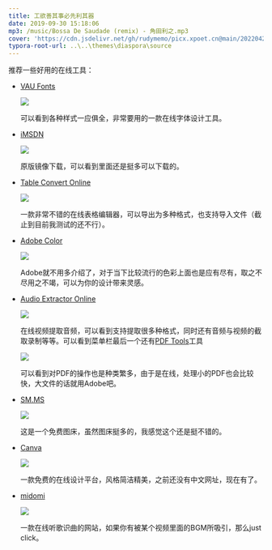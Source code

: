 ```yaml
---
title: 工欲善其事必先利其器
date: 2019-09-30 15:18:06
mp3: /music/Bossa De Saudade (remix) - 角田利之.mp3
cover: 'https://cdn.jsdelivr.net/gh/rudymemo/picx.xpoet.cn@main/20220424/5lzHR6Otj83biV2[1].71j4xppo4j80.jpg'
typora-root-url: ..\..\themes\diaspora\source
---
```




推荐一些好用的在线工具：

* [VAU Fonts](https://vaufonts.com/)

  ![](https://cdn.jsdelivr.net/gh/rudymemo/picx.xpoet.cn/202204261105071.jpg)

  可以看到各种样式一应俱全，非常要用的一款在线字体设计工具。

* [iMSDN](http://www.imsdn.cn/)

  ![](https://cdn.jsdelivr.net/gh/rudymemo/picx.xpoet.cn/202204261106540.jpg)

  原版镜像下载，可以看到里面还是挺多可以下载的。

* [Table Convert Online](https://tableconvert.com/)

  ![](https://cdn.jsdelivr.net/gh/rudymemo/picx.xpoet.cn/202204261106047.jpg)

  一款非常不错的在线表格编辑器，可以导出为多种格式，也支持导入文件（截止到目前我测试的还不行）。

* [Adobe Color](https://color.adobe.com)

  ![](https://cdn.jsdelivr.net/gh/rudymemo/picx.xpoet.cn/202204261106367.jpg)

  Adobe就不用多介绍了，对于当下比较流行的色彩上面也是应有尽有，取之不尽用之不竭，可以为你的设计带来灵感。

* [Audio Extractor Online](http://audio-extractor.net/)

  ![](https://cdn.jsdelivr.net/gh/rudymemo/picx.xpoet.cn/202204261106480.jpg)

  在线视频提取音频，可以看到支持提取很多种格式，同时还有音频与视频的截取录制等等。可以看到菜单栏最后一个还有[PDF Tools](https://pdf.io)工具

  ![](https://cdn.jsdelivr.net/gh/rudymemo/picx.xpoet.cn/202204261106095.jpg)

  可以看到对PDF的操作也是种类繁多，由于是在线，处理小的PDF也会比较快，大文件的话就用Adobe吧。

* [SM.MS](https://sm.ms/)

  ![](https://cdn.jsdelivr.net/gh/rudymemo/picx.xpoet.cn/202204261106392.jpg)

  这是一个免费图床，虽然图床挺多的，我感觉这个还是挺不错的。

* [Canva](https://www.canva.cn/)

  ![](https://cdn.jsdelivr.net/gh/rudymemo/picx.xpoet.cn/202204261106290.jpg)

  一款免费的在线设计平台，风格简洁精美，之前还没有中文网址，现在有了。

* [midomi](https://www.midomi.com)

  ![](https://cdn.jsdelivr.net/gh/rudymemo/picx.xpoet.cn/202204261106878.jpg)

  一款在线听歌识曲的网站，如果你有被某个视频里面的BGM所吸引，那么just click。